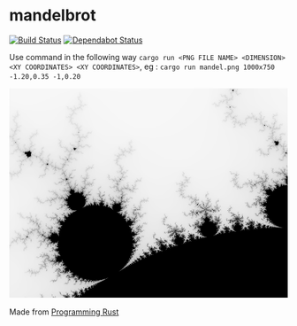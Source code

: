 # mandelbrot
[![Build Status](https://travis-ci.com/sn99/mandelbrot.svg?branch=master)](https://travis-ci.com/sn99/mandelbrot)
[![Dependabot Status](https://api.dependabot.com/badges/status?host=github&repo=sn99/mandelbrot)](https://dependabot.com)

Use command in the following way `cargo run <PNG FILE NAME> <DIMENSION> <XY COORDINATES> <XY COORDINATES>`, eg : `cargo run mandel.png 1000x750 -1.20,0.35 -1,0.20`

![sample](mandel.png)

Made from [Programming Rust](http://shop.oreilly.com/product/0636920040385.do)
